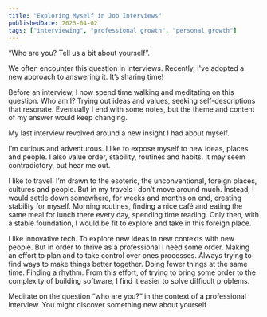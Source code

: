 ```yaml
---
title: "Exploring Myself in Job Interviews"
publishedDate: 2023-04-02
tags: ["interviewing", "professional growth", "personal growth"]
---
```


“Who are you? Tell us a bit about yourself”.

We often encounter this question in interviews. Recently, I've adopted a new approach to answering it. It’s sharing time!

Before an interview, I now spend time walking and meditating on this question. Who am I? Trying out ideas and values, seeking self-descriptions that resonate. Eventually I end with some notes, but the theme and content of my answer would keep changing.

My last interview revolved around a new insight I had about myself.

I’m curious and adventurous. I like to expose myself to new ideas, places and people. I also value order, stability, routines and habits. It may seem contradictory, but hear me out.

I like to travel. I’m drawn to the esoteric, the unconventional, foreign places, cultures and people. But in my travels I don’t move around much. Instead, I would settle down somewhere, for weeks and months on end, creating stability for myself. Morning routines, finding a nice café and eating the same meal for lunch there every day, spending time reading. Only then, with a stable foundation, I would be fit to explore and take in this foreign place.

I like innovative tech. To explore new ideas in new contexts with new people. But in order to thrive as a professional I need some order. Making an effort to plan and to take control over ones processes. Always trying to find ways to make things better together. Doing fewer things at the same time. Finding a rhythm. From this effort, of trying to bring some order to the complexity of building software, I find it easier to solve difficult problems.

Meditate on the question “who are you?” in the context of a professional interview. You might discover something new about yourself
